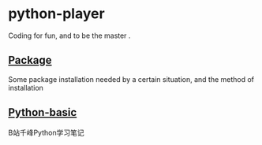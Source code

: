 # python-player
Coding for fun, and to be the master .

## [Package](https://github.com/HwiLu/python-player/tree/master/Package)

  Some package installation needed by a certain situation, and the method of installation
## [Python-basic](https://github.com/HwiLu/python-player/tree/master/Python-basic)

  B站千峰Python学习笔记
